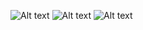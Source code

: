 ![Alt text](https://raw.githubusercontent.com/johannilsson/musicmachineandroid/master/doc/images/musicmachine_status.jpg "Status")
![Alt text](https://raw.githubusercontent.com/johannilsson/musicmachineandroid/master/doc/images/musicmachine_search.jpg "Search")
![Alt text](https://raw.githubusercontent.com/johannilsson/musicmachineandroid/master/doc/images/musicmachine_vote.jpg "Vote")

